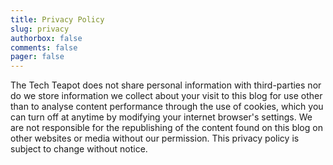 ```yaml
---
title: Privacy Policy
slug: privacy
authorbox: false
comments: false
pager: false
---
```


The Tech Teapot does not share personal information with third-parties nor do we store information we collect about your visit to this blog for use other than to analyse content performance through the use of cookies, which you can turn off at anytime by modifying your internet browser's settings. We are not responsible for the republishing of the content found on this blog on other websites or media without our permission. This privacy policy is subject to change without notice.
